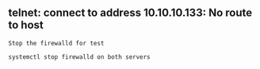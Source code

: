 ## telnet: connect to address 10.10.10.133: No route to host

```
Stop the firewalld for test

systemctl stop firewalld on both servers

```


